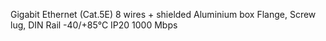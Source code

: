 Gigabit Ethernet (Cat.5E)
8 wires + shielded
Aluminium box
Flange, Screw lug, DIN Rail
-40/+85°C
IP20
1000 Mbps
